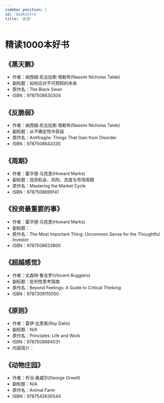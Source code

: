 ```yaml
---
sidebar_position: 1
id: 'bookintro'
title: '前言'
---
```


# 精读1000本好书

## 《黑天鹅》
* 作者：纳西姆·尼古拉斯·塔勒布(Nassim Nicholas Taleb)
* 副标题：如何应对不可预知的未来
* 原作名：The Black Swan
* ISBN：9787508630304

## 《反脆弱》
* 作者：纳西姆·尼古拉斯·塔勒布(Nassim Nicholas Taleb)
* 副标题：从不确定性中获益
* 原作名：Antifragile: Things That Gain from Disorder
* ISBN：9787508643335

## 《周期》
* 作者：霍华德·马克思(Howard Marks)
* 副标题：投资机会、风险、态度与市场周期
* 原作名：Mastering the Market Cycle
* ISBN：9787508699141

## 《投资最重要的事》
* 作者：霍华德·马克思(Howard Marks)
* 副标题：
* 原作名：The Most Important Thing: Uncommon Sense for the Thoughtful Investor
* ISBN：9787508633800

## 《超越感觉》
* 作者：文森特·鲁吉罗(Vincent Ruggiero)
* 副标题：批判性思考指南
* 原作名：Beyond Feelings: A Guide to Critical Thinking
* ISBN：9787309110050

## 《原则》
* 作者：雷伊·达里奥(Ray Dalio)
* 副标题：N/A
* 原作名：Principles: Life and Work
* ISBN：9787508684031
* 内容简介：

## 《动物庄园》
* 作者：乔治·奥威尔(George Orwell)
* 副标题：N/A
* 原作名：Animal Farm
* ISBN：9787542630544